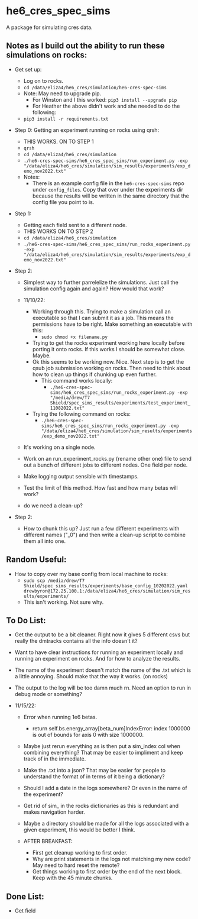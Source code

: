 

# he6_cres_spec_sims

A package for simulating cres data.

## Notes as I build out the ability to run these simulations on rocks: 


* Get set up: 
	* Log on to rocks. 
	* `cd /data/eliza4/he6_cres/simulation/he6-cres-spec-sims`
	* Note: May need to upgrade pip. 
		* For Winston and I this worked: `pip3 install --upgrade pip`
		* For Heather the above didn't work and she needed to do the following: 
	* `pip3 install -r requirements.txt`

* Step 0: Getting an experiment running on rocks using qrsh: 
	* THIS WORKS. ON TO STEP 1
	* `qrsh`
	* `cd /data/eliza4/he6_cres/simulation`
	* `./he6-cres-spec-sims/he6_cres_spec_sims/run_experiment.py -exp "/data/eliza4/he6_cres/simulation/sim_results/experiments/exp_demo_nov2022.txt"`
	* Notes: 	
		* There is an example config file in the `he6-cres-spec-sims` repo under `config_files`. Copy that over under the experiments dir because the results will be written in the same directory that the config file you point to is. 

* Step 1: 
	* Getting each field sent to a different node. 
	* THIS WORKS ON TO STEP 2
	* `cd /data/eliza4/he6_cres/simulation`
	* `./he6-cres-spec-sims/he6_cres_spec_sims/run_rocks_experiment.py -exp "/data/eliza4/he6_cres/simulation/sim_results/experiments/exp_demo_nov2022.txt"`

* Step 2: 
	* Simplest way to further parrelelize the simulations. Just call the simulation config again and again? How would that work?

	* 11/10/22: 
		* Working through this. Trying to make a simulation call an executable so that I can submit it as a job. This means the permissions have to be right. Make something an executable with this: 
			* `sudo chmod +x filename.py`
		* Trying to get the rocks experiment working here locally before porting it onto rocks. If this works I should be somewhat close. Maybe. 
		* Ok this seems to be working now. Nice. Next step is to get the qsub job submission working on rocks. Then need to think about how to clean up things if chunking up even further.  
			* This command works locally: 
				* `./he6-cres-spec-sims/he6_cres_spec_sims/run_rocks_experiment.py -exp "/media/drew/T7 Shield/spec_sims_results/experiments/test_experiment_11082022.txt"`
		* Trying the following command on rocks: 
			* `./he6-cres-spec-sims/he6_cres_spec_sims/run_rocks_experiment.py -exp "/data/eliza4/he6_cres/simulation/sim_results/experiments/exp_demo_nov2022.txt"`

	* It's working on a single node. 
	* Work on an run_experiment_rocks.py (rename other one) file to send out a bunch of different jobs to different nodes. One field per node.
	* Make logging output sensible with timestamps.
	* Test the limit of this method. How fast and how many betas will work?
	* do we need a clean-up?
* Step 2: 
	* How to chunk this up? Just run a few different experiments with different names ("\_0") and then write a clean-up script to combine them all into one. 


## Random Useful: 
* How to copy over my base config from local machine to rocks: 
	* `sudo scp /media/drew/T7 Shield/spec_sims_results/experiments/base_config_10202022.yaml drewbyron@172.25.100.1:/data/eliza4/he6_cres/simulation/sim_results/experiments/`
	* This isn't working. Not sure why. 


## To Do List: 

* Get the output to be a bit cleaner. Right now it gives 5 different csvs but really the dmtracks contains all the info doesn't it?
* Want to have clear instructions for running an experiment locally and running an experiment on rocks. And for how to analyze the results. 
* The name of the experiment doesn't match the name of the .txt which is a little annoying. Should make that the way it works. (on rocks)
* The output to the log will be too damn much rn. Need an option to run in debug mode or something?

* 11/15/22: 
	* Error when running 1e6 betas. 
		* return self.bs.energy_array[beta_num]IndexError: index 1000000 is out of bounds for axis 0 with size 1000000.
	* Maybe just rerun everything as is then put a sim_index col when combining everything? That may be easier to impliment and keep track of in the immediate. 
	* Make the .txt into a json? That may be easier for people to understand the format of in terms of it being a dictionary? 
	* Should I add a date in the logs somewhere? Or even in the name of the experiment?
	* Get rid of sim_ in the rocks dictionaries as this is redundant and makes navigation harder. 
	* Maybe a directory should be made for all the logs associated with a given experiment, this would be better I think. 

	* AFTER BREAKFAST: 
		* First get cleanup working to first order.
		* Why are print statements in the logs not matching my new code? May need to hard reset the remote?
		* Get things working to first order by the end of the next block. Keep with the 45 minute chunks. 


## Done List: 

* Get field 